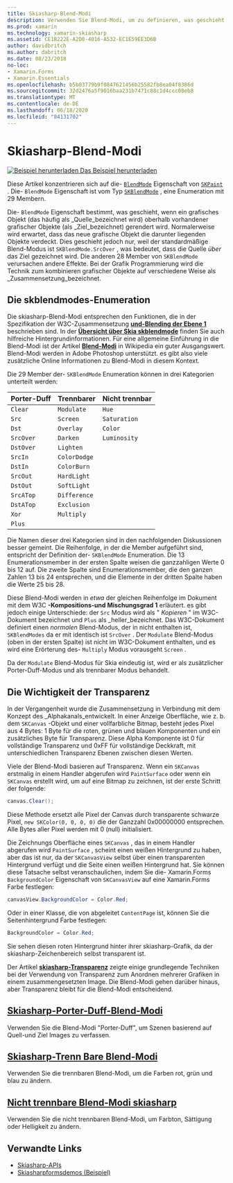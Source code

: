 ```yaml
---
title: Skiasharp-Blend-Modi
description: Verwenden Sie Blend-Modi, um zu definieren, was geschieht, wenn grafische Objekte aufeinander gestapelt werden.
ms.prod: xamarin
ms.technology: xamarin-skiasharp
ms.assetid: CE1B222E-A2D0-4016-A532-EC1E59EE3D6B
author: davidbritch
ms.author: dabritch
ms.date: 08/23/2018
no-loc:
- Xamarin.Forms
- Xamarin.Essentials
ms.openlocfilehash: b5b03779b9f0847621456b25582fb8ea04f8386d
ms.sourcegitcommit: 32d2476a5f9016baa231b7471c88c1d4ccc08eb8
ms.translationtype: MT
ms.contentlocale: de-DE
ms.lasthandoff: 06/18/2020
ms.locfileid: "84131702"
---
```

# <a name="skiasharp-blend-modes"></a>Skiasharp-Blend-Modi

[![Beispiel herunterladen](~/media/shared/download.png) Das Beispiel herunterladen](https://docs.microsoft.com/samples/xamarin/xamarin-forms-samples/skiasharpforms-demos)

Diese Artikel konzentrieren sich auf die- [`BlendMode`](xref:SkiaSharp.SKPaint.BlendMode) Eigenschaft von [`SKPaint`](xref:SkiaSharp.SKPaint) . Die- `BlendMode` Eigenschaft ist vom Typ [`SKBlendMode`](xref:SkiaSharp.SKBlendMode) , eine Enumeration mit 29 Membern.

Die- `BlendMode` Eigenschaft bestimmt, was geschieht, wenn ein grafisches Objekt (das häufig als _Quelle_bezeichnet wird) oberhalb vorhandener grafischer Objekte (als _Ziel_bezeichnet) gerendert wird. Normalerweise wird erwartet, dass das neue grafische Objekt die darunter liegenden Objekte verdeckt. Dies geschieht jedoch nur, weil der standardmäßige Blend-Modus ist `SKBlendMode.SrcOver` , was bedeutet, dass die Quelle _über_ das Ziel gezeichnet wird. Die anderen 28 Member von `SKBlendMode` verursachen andere Effekte. Bei der Grafik Programmierung wird die Technik zum kombinieren grafischer Objekte auf verschiedene Weise als _Zusammensetzung_bezeichnet.

## <a name="the-skblendmodes-enumeration"></a>Die skblendmodes-Enumeration

Die skiasharp-Blend-Modi entsprechen den Funktionen, die in der Spezifikation der W3C-Zusammensetzung [**und-Blending der Ebene 1**](https://www.w3.org/TR/compositing-1/) beschrieben sind. In der [**Übersicht über Skia skblendmode**](https://skia.org/user/api/SkBlendMode_Overview) finden Sie auch hilfreiche Hintergrundinformationen. Für eine allgemeine Einführung in die Blend-Modi ist der Artikel [**Blend-Modi**](https://en.wikipedia.org/wiki/Blend_modes) in Wikipedia ein guter Ausgangswert. Blend-Modi werden in Adobe Photoshop unterstützt. es gibt also viele zusätzliche Online Informationen zu Blend-Modi in diesem Kontext.

Die 29 Member der- `SKBlendMode` Enumeration können in drei Kategorien unterteilt werden:

| Porter-Duff | Trennbarer    | Nicht trennbar |
| ----------- | ------------ | ------------- |
| `Clear`     | `Modulate`   | `Hue`         |
| `Src`       | `Screen`     | `Saturation`  |
| `Dst`       | `Overlay`    | `Color`       |
| `SrcOver`   | `Darken`     | `Luminosity`  |
| `DstOver`   | `Lighten`    |               |
| `SrcIn`     | `ColorDodge` |               |
| `DstIn`     | `ColorBurn`  |               |
| `SrcOut`    | `HardLight`  |               |
| `DstOut`    | `SoftLight`  |               |
| `SrcATop`   | `Difference` |               |
| `DstATop`   | `Exclusion`  |               |
| `Xor`       | `Multiply`   |               |
| `Plus`      |              |               |

Die Namen dieser drei Kategorien sind in den nachfolgenden Diskussionen besser gemeint. Die Reihenfolge, in der die Member aufgeführt sind, entspricht der Definition der- `SKBlendMode` Enumeration. Die 13 Enumerationsmember in der ersten Spalte weisen die ganzzahligen Werte 0 bis 12 auf. Die zweite Spalte sind Enumerationsmember, die den ganzen Zahlen 13 bis 24 entsprechen, und die Elemente in der dritten Spalte haben die Werte 25 bis 28.

Diese Blend-Modi werden in _etwa_ der gleichen Reihenfolge im Dokument mit dem W3C **-Kompositions-und Mischungsgrad 1** erläutert. es gibt jedoch einige Unterschiede: der `Src` Modus wird als " _Kopieren_ " im W3C-Dokument bezeichnet und `Plus` als _heller_bezeichnet. Das W3C-Dokument definiert einen _normalen_ Blend-Modus, der in nicht enthalten ist, `SKBlendModes` da er mit identisch ist `SrcOver` . Der `Modulate` Blend-Modus (oben in der ersten Spalte) ist nicht im W3C-Dokument enthalten, und es wird eine Erörterung des- `Multiply` Modus vorausgeht `Screen` .

Da der `Modulate` Blend-Modus für Skia eindeutig ist, wird er als zusätzlicher Porter-Duff-Modus und als trennbarer Modus behandelt.

## <a name="the-importance-of-transparency"></a>Die Wichtigkeit der Transparenz

In der Vergangenheit wurde die Zusammensetzung in Verbindung mit dem Konzept des _Alphakanals_entwickelt. In einer Anzeige Oberfläche, wie z. b. dem `SKCanvas` -Objekt und einer vollfarbliche Bitmap, besteht jedes Pixel aus 4 Bytes: 1 Byte für die roten, grünen und blauen Komponenten und ein zusätzliches Byte für Transparenz. Diese Alpha Komponente ist 0 für vollständige Transparenz und 0xFF für vollständige Deckkraft, mit unterschiedlichen Transparenz Ebenen zwischen diesen Werten.

Viele der Blend-Modi basieren auf Transparenz. Wenn ein `SKCanvas` erstmalig in einem Handler abgerufen wird `PaintSurface` oder wenn ein `SKCanvas` erstellt wird, um auf eine Bitmap zu zeichnen, ist der erste Schritt der folgende:

```csharp
canvas.Clear();
```

Diese Methode ersetzt alle Pixel der Canvas durch transparente schwarze Pixel, `new SKColor(0, 0, 0, 0)` die der Ganzzahl 0x00000000 entsprechen. Alle Bytes aller Pixel werden mit 0 (null) initialisiert.

Die Zeichnungs Oberfläche eines `SKCanvas` , das in einem Handler abgerufen wird `PaintSurface` , scheint einen weißen Hintergrund zu haben, aber das ist nur, da der `SKCanvasView` selbst über einen transparenten Hintergrund verfügt und die Seite einen weißen Hintergrund hat. Sie können diese Tatsache selbst veranschaulichen, indem Sie die- Xamarin.Forms `BackgroundColor` Eigenschaft von `SKCanvasView` auf eine Xamarin.Forms Farbe festlegen:

```csharp
canvasView.BackgroundColor = Color.Red;
```

Oder in einer Klasse, die von abgeleitet `ContentPage` ist, können Sie die Seitenhintergrund Farbe festlegen:

```csharp
BackgroundColor = Color.Red;
```

Sie sehen diesen roten Hintergrund hinter ihrer skiasharp-Grafik, da der skiasharp-Zeichenbereich selbst transparent ist.

Der Artikel [**skiasharp-Transparenz**](../../basics/transparency.md) zeigte einige grundlegende Techniken bei der Verwendung von Transparenz zum Anordnen mehrerer Grafiken in einem zusammengesetzten Image. Die Blend-Modi gehen darüber hinaus, aber Transparenz bleibt für die Blend-Modi entscheidend.

## <a name="skiasharp-porter-duff-blend-modes"></a>[Skiasharp-Porter-Duff-Blend-Modi](porter-duff.md)

Verwenden Sie die Blend-Modi "Porter-Duff", um Szenen basierend auf Quell-und Ziel Images zu verfassen.

## <a name="skiasharp-separable-blend-modes"></a>[Skiasharp-Trenn Bare Blend-Modi](separable.md)

Verwenden Sie die trennbaren Blend-Modi, um die Farben rot, grün und blau zu ändern.

## <a name="skiasharp-non-separable-blend-modes"></a>[Nicht trennbare Blend-Modi skiasharp](non-separable.md)

Verwenden Sie die nicht trennbaren Blend-Modi, um Farbton, Sättigung oder Helligkeit zu ändern.

## <a name="related-links"></a>Verwandte Links

- [Skiasharp-APIs](https://docs.microsoft.com/dotnet/api/skiasharp)
- [Skiasharpformsdemos (Beispiel)](https://docs.microsoft.com/samples/xamarin/xamarin-forms-samples/skiasharpforms-demos)
